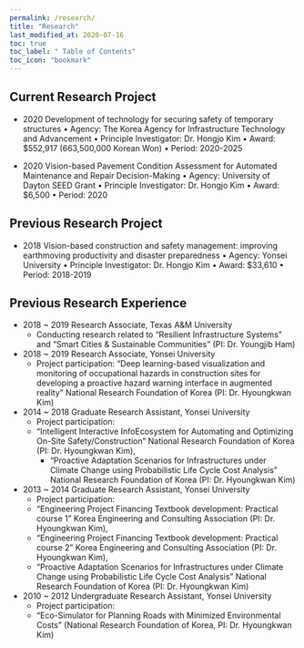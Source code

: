 ```yaml
---
permalink: /research/
title: "Research"
last_modified_at: 2020-07-16
toc: true
toc_label: " Table of Contents"
toc_icon: "bookmark"
---
```

## Current Research Project
* 2020	Development of technology for securing safety of temporary structures
•	Agency: The Korea Agency for Infrastructure Technology and Advancement
•	Principle Investigator: Dr. Hongjo Kim
•	Award: $552,917 (663,500,000 Korean Won) 
•	Period: 2020-2025

* 2020	Vision-based Pavement Condition Assessment for Automated Maintenance and Repair Decision-Making
•	Agency: University of Dayton SEED Grant
•	Principle Investigator: Dr. Hongjo Kim
•	Award: $6,500 
•	Period: 2020


## Previous Research Project
* 2018	Vision-based construction and safety management: improving earthmoving productivity and disaster preparedness 
•	Agency: Yonsei University
•	Principle Investigator: Dr. Hongjo Kim
•	Award: $33,610 
•	Period: 2018-2019


## Previous Research Experience
* 2018 ~ 2019	Research Associate, Texas A&M University 
	* Conducting research related to “Resilient Infrastructure Systems” and “Smart Cities & Sustainable Communities” (PI: Dr. Youngjib Ham)
* 2018 ~ 2019	Research Associate, Yonsei University 
	* Project participation: “Deep learning-based visualization and monitoring of occupational hazards in construction sites for developing a proactive hazard warning interface in augmented reality” National Research Foundation of Korea (PI: Dr. Hyoungkwan Kim)
* 2014 ~ 2018	Graduate Research Assistant, Yonsei University 
	* Project participation: 
  * “Intelligent Interactive InfoEcosystem for Automating and Optimizing On-Site Safety/Construction” National Research Foundation of Korea (PI: Dr. Hyoungkwan Kim),
	* “Proactive Adaptation Scenarios for Infrastructures under Climate Change using Probabilistic Life Cycle Cost Analysis” National Research Foundation of Korea (PI: Dr. Hyoungkwan Kim)
* 2013 ~ 2014	Graduate Research Assistant, Yonsei University
	* Project participation:
	* “Engineering Project Financing Textbook development: Practical course 1” Korea Engineering and Consulting Association (PI: Dr. Hyoungkwan Kim),
	* “Engineering Project Financing Textbook development: Practical course 2” Korea Engineering and Consulting Association (PI: Dr. Hyoungkwan Kim),
	* “Proactive Adaptation Scenarios for Infrastructures under Climate Change using Probabilistic Life Cycle Cost Analysis” National Research Foundation of Korea (PI: Dr. Hyoungkwan Kim) 
* 2010 ~ 2012	Undergraduate Research Assistant, Yonsei University
	* Project participation: 
	* “Eco-Simulator for Planning Roads with Minimized Environmental Costs” (National Research Foundation of Korea, PI: Dr. Hyoungkwan Kim)


